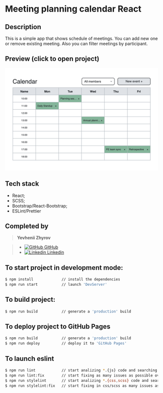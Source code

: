 # Meeting planning calendar React

## Description

This is a simple app that shows schedule of meetings. You can add new one or remove existing meeting. Also you can filter meetings by participant.

## Preview (click to open project)

[![preview](./preview.png)](https://zzzhyrov.github.io/meeting-planning-calendar-react/)

## Tech stack

- React;
- SCSS;
- Bootstrap/React-Bootstrap;
- ESLint/Prettier

## Completed by

> **Yevhenii Zhyrov**

> - [<img alt="GitHub" width="18px" src="https://raw.githubusercontent.com/boris-catsvill/course-js.javascript.ru/master/tech-stack/github-logo.png" /> GitHub](https://github.com/zzzhyrov)
> - [<img alt="Linkedin" width="18px" src="https://raw.githubusercontent.com/boris-catsvill/course-js.javascript.ru/master/tech-stack/linkedin-logo.png" /> Linkedin](https://www.linkedin.com/in/zhyrov/)

## To start project in development mode:

```sh
$ npm install             // install the dependencies
$ npm run start           // launch 'DevServer'
```

## To build project:

```sh
$ npm run build           // generate a 'production' build
```

## To deploy project to GitHub Pages

```sh
$ npm run build           // generate a 'production' build
$ npm run deploy          // deploy it to 'GitHub Pages'
```

## To launch eslint

```sh
$ npm run lint            // start analizing *.{js} code and searching issues over all app
$ npm run lint:fix        // start fixing as many issues as possible over all app
$ npm run stylelint       // start analizing *.{css,scss} code and searching issues over all app
$ npm run stylelint:fix   // start fixing in css/scss as many issues as possible over all app
```

